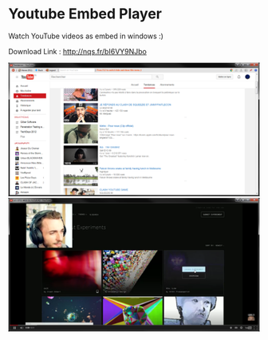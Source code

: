 # Youtube Embed Player

Watch YouTube videos as embed in windows :) 

Download Link : http://nqs.fr/bI6VY9NJbo

<img src="https://raw.githubusercontent.com/nquenault/youtube-embed-player/master/Screens/screen-trending.png" />

<img src="https://raw.githubusercontent.com/nquenault/youtube-embed-player/master/Screens/screen-video.png" />
